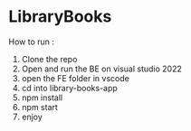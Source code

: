 # LibraryBooks

How to run :
1) Clone the repo
2) Open and run the BE on visual studio 2022
3) open the FE folder in vscode
4) cd into library-books-app
5) npm install
6) npm start
7) enjoy

